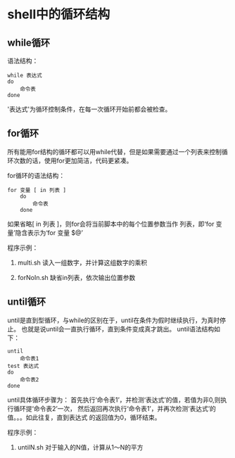 # shell中的循环结构

## while循环

语法结构：
```
while 表达式
do
    命令表
done
```

'表达式'为循环控制条件，在每一次循环开始前都会被检查。

## for循环

所有能用for结构的循环都可以用while代替，但是如果需要通过一个列表来控制循环次数的话，使用for更加简洁，代码更紧凑。

for循环的语法结构：
```
for 变量 [ in 列表 ]
    do
        命令表
    done

```

如果省略[ in 列表 ]，则for会将当前脚本中的每个位置参数当作 列表，即‘for 变量’隐含表示为‘for 变量 $@’

程序示例：

1. multi.sh
读入一组数字，并计算这组数字的乘积

2. forNoIn.sh
缺省in列表，依次输出位置参数

## until循环

until是直到型循环，与while的区别在于，until在条件为假时继续执行，为真时停止。
也就是说until会一直执行循环，直到条件变成真才跳出。
until语法结构如下：
```
until
    命令表1
test 表达式
do
    命令表2
done
```

until具体循环步骤为：
首先执行‘命令表1’，并检测‘表达式’的值，若值为非0,则执行循环提‘命令表2’一次，
然后返回再次执行‘命令表1’，并再次检测‘表达式’的值。。。如此往复，直到表达式
的返回值为0，循环结束。

程序示例：
1. untilN.sh
对于输入的N值，计算从1～N的平方
